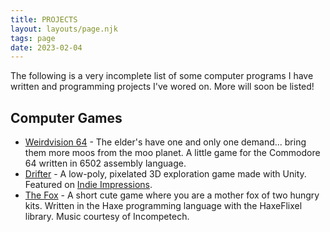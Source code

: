 ```yaml
---
title: PROJECTS
layout: layouts/page.njk
tags: page
date: 2023-02-04
---
```


The following is a very incomplete list of some computer programs I have written and programming projects I've wored on. More will soon be listed! 

## Computer Games

- [Weirdvision 64](https://softwave.itch.io/weirdvision-64) - The elder's have one and only one demand... bring them more moos from the moo planet. A little game for the Commodore 64 written in 6502 assembly language. 
- [Drifter](https://softwave.itch.io/drifter) - A low-poly, pixelated 3D exploration game made with Unity. Featured on [Indie Impressions](https://www.youtube.com/watch?v=5CsT9GJ7l4M). 
- [The Fox](https://softwave.itch.io/the-fox) - A short cute game where you are a mother fox of two hungry kits. Written in the Haxe programming language with the HaxeFlixel library. Music courtesy of Incompetech. 